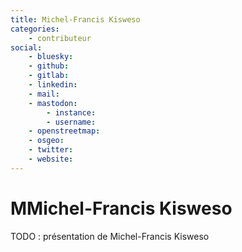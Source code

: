 ```yaml
---
title: Michel-Francis Kisweso
categories:
    - contributeur
social:
    - bluesky:
    - github:
    - gitlab:
    - linkedin:
    - mail:
    - mastodon:
        - instance:
        - username:
    - openstreetmap:
    - osgeo:
    - twitter:
    - website:
---
```


# MMichel-Francis Kisweso

<!-- --8<-- [start:author-sign-block] -->

TODO : présentation de Michel-Francis Kisweso

<!-- --8<-- [end:author-sign-block] -->
